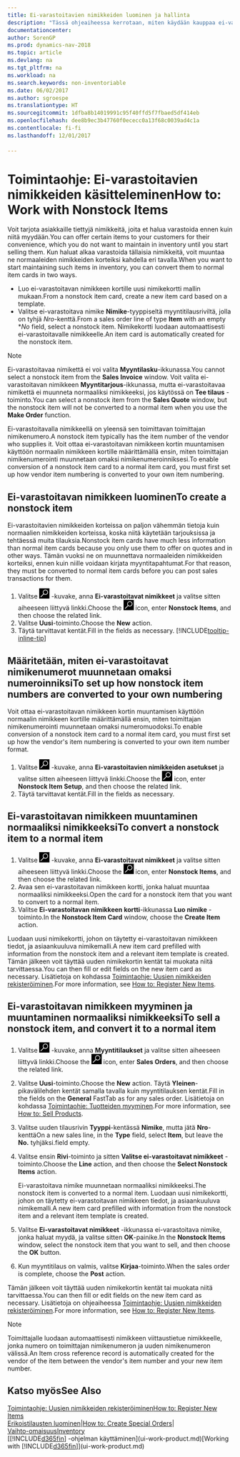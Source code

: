```yaml
---
title: Ei-varastoitavien nimikkeiden luominen ja hallinta
description: "Tässä ohjeaiheessa kerrotaan, miten käydään kauppaa ei-varastoitavilla nimikkeillä tai nimikkeillä, joita ei säilytetä varastossa."
documentationcenter: 
author: SorenGP
ms.prod: dynamics-nav-2018
ms.topic: article
ms.devlang: na
ms.tgt_pltfrm: na
ms.workload: na
ms.search.keywords: non-inventoriable
ms.date: 06/02/2017
ms.author: sgroespe
ms.translationtype: HT
ms.sourcegitcommit: 1dfba8b14019991c95f40ffd5f7fbaed5df414eb
ms.openlocfilehash: dee8b9ec3b47760f0ececc0a13f68c0039ad4c1a
ms.contentlocale: fi-fi
ms.lasthandoff: 12/01/2017

---
```

# <a name="how-to-work-with-nonstock-items"></a><span data-ttu-id="349e3-103">Toimintaohje: Ei-varastoitavien nimikkeiden käsitteleminen</span><span class="sxs-lookup"><span data-stu-id="349e3-103">How to: Work with Nonstock Items</span></span>
<span data-ttu-id="349e3-104">Voit tarjota asiakkaille tiettyjä nimikkeitä, joita et halua varastoida ennen kuin niitä myydään.</span><span class="sxs-lookup"><span data-stu-id="349e3-104">You can offer certain items to your customers for their convenience, which you do not want to maintain in inventory until you start selling them.</span></span> <span data-ttu-id="349e3-105">Kun haluat alkaa varastoida tällaisia nimikkeitä, voit muuntaa ne normaaleiden nimikkeiden korteiksi kahdella eri tavalla.</span><span class="sxs-lookup"><span data-stu-id="349e3-105">When you want to start maintaining such items in inventory, you can convert them to normal item cards in two ways.</span></span>

* <span data-ttu-id="349e3-106">Luo ei-varastoitavan nimikkeen kortille uusi nimikekortti mallin mukaan.</span><span class="sxs-lookup"><span data-stu-id="349e3-106">From a nonstock item card, create a new item card based on a template.</span></span>
* <span data-ttu-id="349e3-107">Valitse ei-varastoitava nimike **Nimike**-tyyppiseltä myyntitilausriviltä, jolla on tyhjä *Nro*-kenttä.</span><span class="sxs-lookup"><span data-stu-id="349e3-107">From a sales order line of type **Item** with an empty **No* field, select a nonstock item.</span></span> <span data-ttu-id="349e3-108">Nimikekortti luodaan automaattisesti ei-varastoitavalle nimikkeelle.</span><span class="sxs-lookup"><span data-stu-id="349e3-108">An item card is automatically created for the nonstock item.</span></span>

> [!NOTE]  
>   <span data-ttu-id="349e3-109">Ei-varastoitavaa nimikettä ei voi valita **Myyntilasku**-ikkunassa.</span><span class="sxs-lookup"><span data-stu-id="349e3-109">You cannot select a nonstock item from the **Sales Invoice** window.</span></span> <span data-ttu-id="349e3-110">Voit valita ei-varastoitavan nimikkeen **Myyntitarjous**-ikkunassa, mutta ei-varastoitavaa nimikettä ei muunneta normaaliksi nimikkeeksi, jos käytössä on **Tee tilaus** -toiminto.</span><span class="sxs-lookup"><span data-stu-id="349e3-110">You can select a nonstock item from the **Sales Quote** window, but the nonstock item will not be converted to a normal item when you use the **Make Order** function.</span></span>

<span data-ttu-id="349e3-111">Ei-varastoitavalla nimikkeellä on yleensä sen toimittavan toimittajan nimikenumero.</span><span class="sxs-lookup"><span data-stu-id="349e3-111">A nonstock item typically has the item number of the vendor who supplies it.</span></span> <span data-ttu-id="349e3-112">Voit ottaa ei-varastoitavan nimikkeen kortin muuntamisen käyttöön normaalin nimikkeen kortille määrittämällä ensin, miten toimittajan nimikenumerointi muunnetaan omaksi nimikenumeroinniksesi.</span><span class="sxs-lookup"><span data-stu-id="349e3-112">To enable conversion of a nonstock item card to a normal item card, you must first set up how vendor item numbering is converted to your own item numbering.</span></span>   

## <a name="to-create-a-nonstock-item"></a><span data-ttu-id="349e3-113">Ei-varastoitavan nimikkeen luominen</span><span class="sxs-lookup"><span data-stu-id="349e3-113">To create a nonstock item</span></span>
<span data-ttu-id="349e3-114">Ei-varastoitavien nimikkeiden korteissa on paljon vähemmän tietoja kuin normaalien nimikkeiden korteissa, koska niitä käytetään tarjouksissa ja tehtäessä muita tilauksia.</span><span class="sxs-lookup"><span data-stu-id="349e3-114">Nonstock item cards have much less information than normal item cards because you only use them to offer on quotes and in other ways.</span></span> <span data-ttu-id="349e3-115">Tämän vuoksi ne on muunnettava normaaleiden nimikkeiden korteiksi, ennen kuin niille voidaan kirjata myyntitapahtumat.</span><span class="sxs-lookup"><span data-stu-id="349e3-115">For that reason, they must be converted to normal item cards before you can post sales transactions for them.</span></span>

1. <span data-ttu-id="349e3-116">Valitse ![Etsi sivu tai raportti](media/ui-search/search_small.png "Etsi sivu tai raportti -kuvake") -kuvake, anna **Ei-varastoitavat nimikkeet** ja valitse sitten aiheeseen liittyvä linkki.</span><span class="sxs-lookup"><span data-stu-id="349e3-116">Choose the ![Search for Page or Report](media/ui-search/search_small.png "Search for Page or Report icon") icon, enter **Nonstock Items**, and then choose the related link.</span></span>
2. <span data-ttu-id="349e3-117">Valitse **Uusi**-toiminto.</span><span class="sxs-lookup"><span data-stu-id="349e3-117">Choose the **New** action.</span></span>
3. <span data-ttu-id="349e3-118">Täytä tarvittavat kentät.</span><span class="sxs-lookup"><span data-stu-id="349e3-118">Fill in the fields as necessary.</span></span> [!INCLUDE[tooltip-inline-tip](includes/tooltip-inline-tip_md.md)]

## <a name="to-set-up-how-nonstock-item-numbers-are-converted-to-your-own-numbering"></a><span data-ttu-id="349e3-119">Määritetään, miten ei-varastoitavat nimikenumerot muunnetaan omaksi numeroinniksi</span><span class="sxs-lookup"><span data-stu-id="349e3-119">To set up how nonstock item numbers are converted to your own numbering</span></span>
<span data-ttu-id="349e3-120">Voit ottaa ei-varastoitavan nimikkeen kortin muuntamisen käyttöön normaalin nimikkeen kortille määrittämällä ensin, miten toimittajan nimikenumerointi muunnetaan omaksi numeromuodoksi.</span><span class="sxs-lookup"><span data-stu-id="349e3-120">To enable conversion of a nonstock item card to a normal item card, you must first set up how the vendor's item numbering is converted to your own item number format.</span></span>

1. <span data-ttu-id="349e3-121">Valitse ![Etsi sivu tai raportti](media/ui-search/search_small.png "Etsi sivu tai raportti -kuvake") -kuvake, anna **Ei-varastoitavien nimikkeiden asetukset** ja valitse sitten aiheeseen liittyvä linkki.</span><span class="sxs-lookup"><span data-stu-id="349e3-121">Choose the ![Search for Page or Report](media/ui-search/search_small.png "Search for Page or Report icon") icon, enter **Nonstock Item Setup**, and then choose the related link.</span></span>
2. <span data-ttu-id="349e3-122">Täytä tarvittavat kentät.</span><span class="sxs-lookup"><span data-stu-id="349e3-122">Fill in the fields as necessary.</span></span>

## <a name="to-convert-a-nonstock-item-to-a-normal-item"></a><span data-ttu-id="349e3-123">Ei-varastoitavan nimikkeen muuntaminen normaaliksi nimikkeeksi</span><span class="sxs-lookup"><span data-stu-id="349e3-123">To convert a nonstock item to a normal item</span></span>
1. <span data-ttu-id="349e3-124">Valitse ![Etsi sivu tai raportti](media/ui-search/search_small.png "Etsi sivu tai raportti -kuvake") -kuvake, anna **Ei-varastoitavat nimikkeet** ja valitse sitten aiheeseen liittyvä linkki.</span><span class="sxs-lookup"><span data-stu-id="349e3-124">Choose the ![Search for Page or Report](media/ui-search/search_small.png "Search for Page or Report icon") icon, enter **Nonstock Items**, and then choose the related link.</span></span>
2. <span data-ttu-id="349e3-125">Avaa sen ei-varastoitavan nimikkeen kortti, jonka haluat muuntaa normaaliksi nimikkeeksi.</span><span class="sxs-lookup"><span data-stu-id="349e3-125">Open the card for a nonstock item that you want to convert to a normal item.</span></span>
3. <span data-ttu-id="349e3-126">Valitse **Ei-varastoitavan nimikkeen kortti**-ikkunassa **Luo nimike** -toiminto.</span><span class="sxs-lookup"><span data-stu-id="349e3-126">In the **Nonstock Item Card** window, choose the **Create Item** action.</span></span>

<span data-ttu-id="349e3-127">Luodaan uusi nimikekortti, johon on täytetty ei-varastoitavan nimikkeen tiedot, ja asiaankuuluva nimikemalli.</span><span class="sxs-lookup"><span data-stu-id="349e3-127">A new item card prefilled with information from the nonstock item and a relevant item template is created.</span></span> <span data-ttu-id="349e3-128">Tämän jälkeen voit täyttää uuden nimikekortin kentät tai muokata niitä tarvittaessa.</span><span class="sxs-lookup"><span data-stu-id="349e3-128">You can then fill or edit fields on the new item card as necessary.</span></span> <span data-ttu-id="349e3-129">Lisätietoja on kohdassa [Toimintaohje: Uusien nimikkeiden rekisteröiminen](inventory-how-register-new-items.md).</span><span class="sxs-lookup"><span data-stu-id="349e3-129">For more information, see [How to: Register New Items](inventory-how-register-new-items.md).</span></span>

## <a name="to-sell-a-nonstock-item-and-convert-it-to-a-normal-item"></a><span data-ttu-id="349e3-130">Ei-varastoitavan nimikkeen myyminen ja muuntaminen normaaliksi nimikkeeksi</span><span class="sxs-lookup"><span data-stu-id="349e3-130">To sell a nonstock item, and convert it to a normal item</span></span>
1. <span data-ttu-id="349e3-131">Valitse ![Etsi sivu tai raportti](media/ui-search/search_small.png "Etsi sivu tai raportti -kuvake") -kuvake, anna **Myyntitilaukset** ja valitse sitten aiheeseen liittyvä linkki.</span><span class="sxs-lookup"><span data-stu-id="349e3-131">Choose the ![Search for Page or Report](media/ui-search/search_small.png "Search for Page or Report icon") icon, enter **Sales Orders**, and then choose the related link.</span></span>
2. <span data-ttu-id="349e3-132">Valitse **Uusi**-toiminto.</span><span class="sxs-lookup"><span data-stu-id="349e3-132">Choose the **New** action.</span></span> <span data-ttu-id="349e3-133">Täytä **Yleinen**-pikavälilehden kentät samalla tavalla kuin myyntitilauksen kentät.</span><span class="sxs-lookup"><span data-stu-id="349e3-133">Fill in the fields on the **General** FastTab as for any sales order.</span></span> <span data-ttu-id="349e3-134">Lisätietoja on kohdassa [Toimintaohje: Tuotteiden myyminen](sales-how-sell-products.md).</span><span class="sxs-lookup"><span data-stu-id="349e3-134">For more information, see [How to: Sell Products](sales-how-sell-products.md).</span></span>
3. <span data-ttu-id="349e3-135">Valitse uuden tilausrivin **Tyyppi**-kentässä **Nimike**, mutta jätä **Nro**-kenttä</span><span class="sxs-lookup"><span data-stu-id="349e3-135">On a new sales line, in the **Type** field, select **Item**, but leave the **No.**</span></span> <span data-ttu-id="349e3-136">tyhjäksi.</span><span class="sxs-lookup"><span data-stu-id="349e3-136">field empty.</span></span>
4. <span data-ttu-id="349e3-137">Valitse ensin **Rivi**-toiminto ja sitten **Valitse ei-varastoitavat nimikkeet** -toiminto.</span><span class="sxs-lookup"><span data-stu-id="349e3-137">Choose the **Line** action, and then choose the **Select Nonstock Items** action.</span></span>

    <span data-ttu-id="349e3-138">Ei-varastoitava nimike muunnetaan normaaliksi nimikkeeksi.</span><span class="sxs-lookup"><span data-stu-id="349e3-138">The nonstock item is converted to a normal item.</span></span> <span data-ttu-id="349e3-139">Luodaan uusi nimikekortti, johon on täytetty ei-varastoitavan nimikkeen tiedot, ja asiaankuuluva nimikemalli.</span><span class="sxs-lookup"><span data-stu-id="349e3-139">A new item card prefilled with information from the nonstock item and a relevant item template is created.</span></span>
5. <span data-ttu-id="349e3-140">Valitse **Ei-varastoitavat nimikkeet** -ikkunassa ei-varastoitava nimike, jonka haluat myydä, ja valitse sitten **OK**-painike.</span><span class="sxs-lookup"><span data-stu-id="349e3-140">In the **Nonstock Items** window, select the nonstock item that you want to sell, and then choose the **OK** button.</span></span>
6. <span data-ttu-id="349e3-141">Kun myyntitilaus on valmis, valitse **Kirjaa**-toiminto.</span><span class="sxs-lookup"><span data-stu-id="349e3-141">When the sales order is complete, choose the **Post** action.</span></span>

<span data-ttu-id="349e3-142">Tämän jälkeen voit täyttää uuden nimikekortin kentät tai muokata niitä tarvittaessa.</span><span class="sxs-lookup"><span data-stu-id="349e3-142">You can then fill or edit fields on the new item card as necessary.</span></span> <span data-ttu-id="349e3-143">Lisätietoja on ohjeaiheessa [Toimintaohje: Uusien nimikkeiden rekisteröiminen](inventory-how-register-new-items.md).</span><span class="sxs-lookup"><span data-stu-id="349e3-143">For more information, see [How to: Register New Items](inventory-how-register-new-items.md).</span></span>

> [!NOTE]  
>   <span data-ttu-id="349e3-144">Toimittajalle luodaan automaattisesti nimikkeen viittaustietue nimikkeelle, jonka numero on toimittajan nimikenumeron ja uuden nimikenumeron välissä.</span><span class="sxs-lookup"><span data-stu-id="349e3-144">An Item cross reference record is automatically created for the vendor of the item between the vendor's item number and your new item number.</span></span>

## <a name="see-also"></a><span data-ttu-id="349e3-145">Katso myös</span><span class="sxs-lookup"><span data-stu-id="349e3-145">See Also</span></span>
[<span data-ttu-id="349e3-146">Toimintaohje: Uusien nimikkeiden rekisteröiminen</span><span class="sxs-lookup"><span data-stu-id="349e3-146">How to: Register New Items</span></span>](inventory-how-register-new-items.md)  
<span data-ttu-id="349e3-147">[Erikoistilausten luominen](sales-how-to-create-special-orders.md)|</span><span class="sxs-lookup"><span data-stu-id="349e3-147">[How to: Create Special Orders](sales-how-to-create-special-orders.md)|</span></span>  
[<span data-ttu-id="349e3-148">Vaihto-omaisuus</span><span class="sxs-lookup"><span data-stu-id="349e3-148">Inventory</span></span>](inventory-manage-inventory.md)  
<span data-ttu-id="349e3-149">[[!INCLUDE[d365fin](includes/d365fin_md.md)] -ohjelman käyttäminen](ui-work-product.md)</span><span class="sxs-lookup"><span data-stu-id="349e3-149">[Working with [!INCLUDE[d365fin](includes/d365fin_md.md)]](ui-work-product.md)</span></span>

